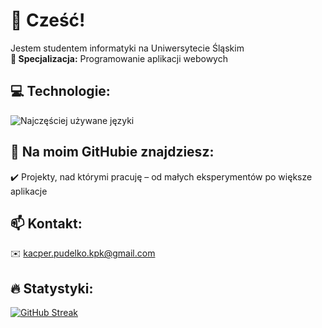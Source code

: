# 👋 Cześć!

Jestem studentem informatyki na Uniwersytecie Śląskim  
**🎯 Specjalizacja:** Programowanie aplikacji webowych

## 💻 Technologie:
![Najczęściej używane języki](https://github-readme-stats.vercel.app/api/top-langs/?username=anuraghazra&layout=compact&theme=dark)


## 🚀 Na moim GitHubie znajdziesz:
✔️ Projekty, nad którymi pracuję – od małych eksperymentów po większe aplikacje

## 📫 Kontakt:
✉️ [kacper.pudelko.kpk@gmail.com](mailto:kacper.pudelko.kpk@gmail.com)



## 🔥 Statystyki:
[![GitHub Streak](https://streak-stats.demolab.com?user=Twiggiermaen21&theme=dark&short_numbers=true)](https://git.io/streak-stats)
